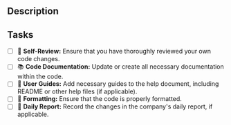 ## Description

<!-- Please include a summary of the changes and the issues fixed. Also, provide relevant motivation and context. -->

## Tasks

- [ ] 📝 **Self-Review:** Ensure that you have thoroughly reviewed your own code changes.
- [ ] 📚 **Code Documentation:** Update or create all necessary documentation within the code.
- [ ] 📖 **User Guides:** Add necessary guides to the help document, including README or other help files (if applicable).
- [ ] 🎨 **Formatting:** Ensure that the code is properly formatted.
- [ ] 📅 **Daily Report:** Record the changes in the company's daily report, if applicable.
